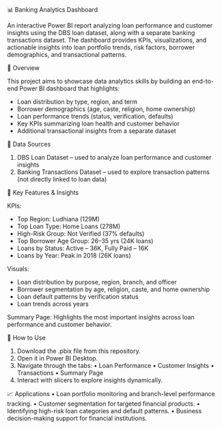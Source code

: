 📊 Banking Analytics Dashboard

An interactive Power BI report analyzing loan performance and customer insights using the DBS loan dataset, along with a separate banking transactions dataset. The dashboard provides KPIs, visualizations, and actionable insights into loan portfolio trends, risk factors, borrower demographics, and transactional patterns.

🔎 Overview

This project aims to showcase data analytics skills by building an end-to-end Power BI dashboard that highlights:

- Loan distribution by type, region, and term
- Borrower demographics (age, caste, religion, home ownership)
- Loan performance trends (status, verification, defaults)
- Key KPIs summarizing loan health and customer behavior
- Additional transactional insights from a separate dataset
 
📂 Data Sources
 1. DBS Loan Dataset – used to analyze loan performance and customer insights
 2. Banking Transactions Dataset – used to explore transaction patterns (not directly linked to loan data)
    
📌 Key Features & Insights

KPIs:

- Top Region: Ludhiana (129M)
- Top Loan Type: Home Loans (278M)
- High-Risk Group: Not Verified (37% defaults)
- Top Borrower Age Group: 26–35 yrs (24K loans)
- Loans by Status: Active – 36K, Fully Paid – 16K
- Loans by Year: Peak in 2018 (26K loans)
 
Visuals:

- Loan distribution by purpose, region, branch, and officer
- Borrower segmentation by age, religion, caste, and home ownership
- Loan default patterns by verification status
- Loan trends across years
 
Summary Page: Highlights the most important insights across loan performance and customer behavior.

🚀 How to Use
 1. Download the .pbix file from this repository.
 2. Open it in Power BI Desktop.
 3. Navigate through the tabs:
    • Loan Performance
    • Customer Insights
    • Transactions
    • Summary Page
 4. Interact with slicers to explore insights dynamically.

📈 Applications
 • Loan portfolio monitoring and branch-level performance tracking.
 • Customer segmentation for targeted financial products.
 • Identifying high-risk loan categories and default patterns.
 • Business decision-making support for financial institutions.
